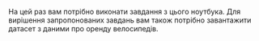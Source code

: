 На цей раз вам потрібно виконати завдання з цього ноутбука. Для вирішення запропонованих завдань вам також потрібно завантажити датасет з даними про оренду велосипедів.